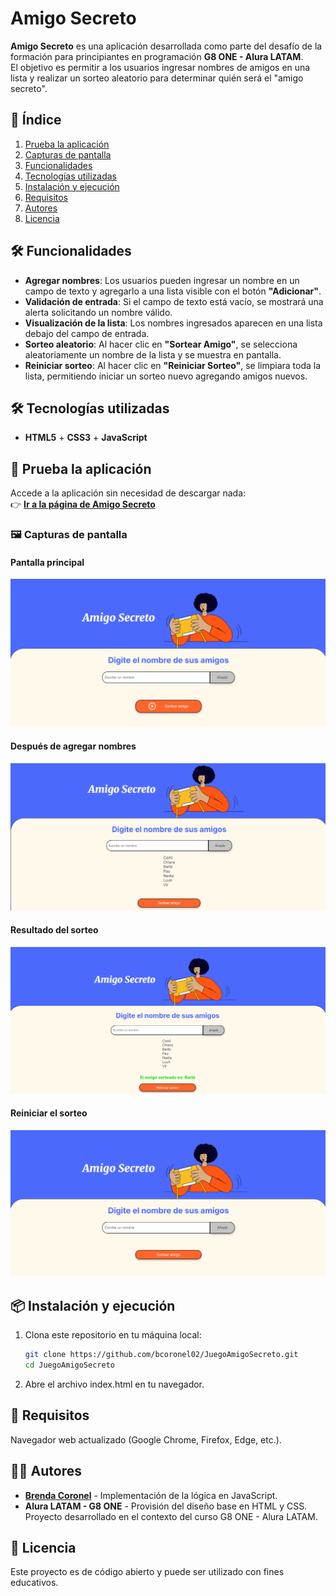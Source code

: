 # Amigo Secreto

**Amigo Secreto** es una aplicación desarrollada como parte del desafío de la formación para principiantes en programación **G8 ONE - Alura LATAM**.  
El objetivo es permitir a los usuarios ingresar nombres de amigos en una lista y realizar un sorteo aleatorio para determinar quién será el "amigo secreto".

## 📌 Índice

1. [ Prueba la aplicación](#-prueba-la-aplicación)  
2. [ Capturas de pantalla](#-capturas-de-pantalla)  
3. [ Funcionalidades](#️-funcionalidades)  
4. [ Tecnologías utilizadas](#️-tecnologías-utilizadas)  
5. [ Instalación y ejecución](#-instalación-y-ejecución)  
6. [ Requisitos](#-requisitos)  
7. [ Autores](#-autores)  
8. [ Licencia](#-licencia)  

## 🛠️ Funcionalidades

- **Agregar nombres**: Los usuarios pueden ingresar un nombre en un campo de texto y agregarlo a una lista visible con el botón **"Adicionar"**.
- **Validación de entrada**: Si el campo de texto está vacío, se mostrará una alerta solicitando un nombre válido.
- **Visualización de la lista**: Los nombres ingresados aparecen en una lista debajo del campo de entrada.
- **Sorteo aleatorio**: Al hacer clic en **"Sortear Amigo"**, se selecciona aleatoriamente un nombre de la lista y se muestra en pantalla.
- **Reiniciar sorteo**: Al hacer clic en **"Reiniciar Sorteo"**, se limpiara toda la lista, permitiendo iniciar un sorteo nuevo agregando amigos nuevos.

## 🛠️ Tecnologías utilizadas

- **HTML5** + **CSS3** + **JavaScript**

## 🚀 Prueba la aplicación

Accede a la aplicación sin necesidad de descargar nada:  
👉 **[Ir a la página de Amigo Secreto](bcoronel02.github.io/JuegoAmigoSecreto)**  

### 🖼 Capturas de pantalla

#### Pantalla principal  
![Interfaz inicial](assets/pantalla-inicial.png)  

#### Después de agregar nombres  
![Lista con nombres](assets/lista-nombres.png)  

#### Resultado del sorteo  
![Sorteo realizado](assets/sorteo-realizado.png)  

#### Reiniciar el sorteo
![Reiniciar sorteo](assets/reiniciar-sorteo.png)

## 📦 Instalación y ejecución

1. Clona este repositorio en tu máquina local:

   ```bash
   git clone https://github.com/bcoronel02/JuegoAmigoSecreto.git
   cd JuegoAmigoSecreto

2. Abre el archivo index.html en tu navegador.

## 📌 Requisitos
Navegador web actualizado (Google Chrome, Firefox, Edge, etc.).

## 👨‍💻 Autores
- **[Brenda Coronel](https://github.com/bcoronel02)** - Implementación de la lógica en JavaScript.  
- **Alura LATAM - G8 ONE** - Provisión del diseño base en HTML y CSS.  
Proyecto desarrollado en el contexto del curso G8 ONE - Alura LATAM.

## 📄 Licencia
Este proyecto es de código abierto y puede ser utilizado con fines educativos.

